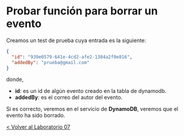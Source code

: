 # Probar función para borrar un evento

Creamos un test de prueba cuya entrada es la siguiente:

```json
{
  "id": "939e0579-641e-4cd2-afe2-1384a2f0e816",
  "addedBy": "prueba@gmail.com"
}
```
donde,
* **id**: es un id de algún evento creado en la tabla de dynamodb.
* **addedBy**: es el correo del autor del evento.

Si es correcto, veremos en el servicio de **DynamoDB**, veremos que el evento ha sido borrado.

[< Volver al Laboratorio 07 ](../../lab-07) 
